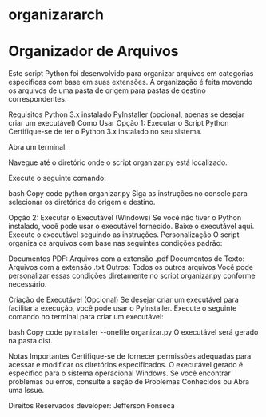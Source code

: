 # organizararch

<h1>Organizador de Arquivos</h1>
Este script Python foi desenvolvido para organizar arquivos em categorias específicas com base em suas extensões. A organização é feita movendo os arquivos de uma pasta de origem para pastas de destino correspondentes.

Requisitos
Python 3.x instalado
PyInstaller (opcional, apenas se desejar criar um executável)
Como Usar
Opção 1: Executar o Script Python
Certifique-se de ter o Python 3.x instalado no seu sistema.

Abra um terminal.

Navegue até o diretório onde o script organizar.py está localizado.

Execute o seguinte comando:

bash
Copy code
python organizar.py
Siga as instruções no console para selecionar os diretórios de origem e destino.

Opção 2: Executar o Executável (Windows)
Se você não tiver o Python instalado, você pode usar o executável fornecido.
Baixe o executável aqui.
Execute o executável seguindo as instruções.
Personalização
O script organiza os arquivos com base nas seguintes condições padrão:

Documentos PDF: Arquivos com a extensão .pdf
Documentos de Texto: Arquivos com a extensão .txt
Outros: Todos os outros arquivos
Você pode personalizar essas condições diretamente no script organizar.py conforme necessário.

Criação de Executável (Opcional)
Se desejar criar um executável para facilitar a execução, você pode usar o PyInstaller. Execute o seguinte comando no terminal para criar um executável:

bash
Copy code
pyinstaller --onefile organizar.py
O executável será gerado na pasta dist.

Notas Importantes
Certifique-se de fornecer permissões adequadas para acessar e modificar os diretórios especificados.
O executável gerado é específico para o sistema operacional Windows.
Se você encontrar problemas ou erros, consulte a seção de Problemas Conhecidos ou Abra uma Issue.

Direitos Reservados developer: Jefferson Fonseca
